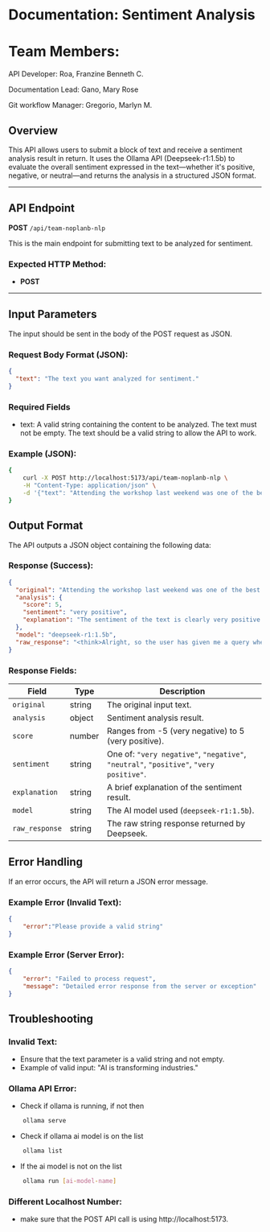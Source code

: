 # Documentation: Sentiment Analysis

# Team Members:
API Developer: Roa, Franzine Benneth C.

Documentation Lead: Gano, Mary Rose

Git workflow Manager: Gregorio, Marlyn M.


## Overview

This API allows users to submit a block of text and receive a sentiment analysis result in return. It uses the Ollama API (Deepseek-r1:1.5b) to evaluate the overall sentiment expressed in the text—whether it's positive, negative, or neutral—and returns the analysis in a structured JSON format.

---

## API Endpoint

**POST** `/api/team-noplanb-nlp`

This is the main endpoint for submitting text to be analyzed for sentiment.

### Expected HTTP Method:
- **POST**

---

## Input Parameters

The input should be sent in the body of the POST request as JSON.

### Request Body Format (JSON):

```json
{
  "text": "The text you want analyzed for sentiment."
}
```

### Required Fields
- text: A valid string containing the content to be analyzed. The text must not be empty. The text should be a valid string to allow the API to work.




### Example (JSON):
```bash
{
    curl -X POST http://localhost:5173/api/team-noplanb-nlp \
    -H "Content-Type: application/json" \
    -d '{"text": "Attending the workshop last weekend was one of the best decisions I’ve made this year. The speakers were inspiring, the content was well-organized, and the atmosphere was incredibly welcoming. I came away with actionable insights and a renewed sense of motivation. Hats off to the organizers!"}'
}
```

## Output Format

The API outputs a JSON object containing the following data:

### Response (Success):

```json
{
  "original": "Attending the workshop last weekend was one of the best decisions I’ve made this year. The speakers were inspiring, the content was well-organized, and the atmosphere was incredibly welcoming. I came away with actionable insights and a renewed sense of motivation. Hats off to the organizers!",
  "analysis": {
    "score": 5,
    "sentiment": "very positive",
    "explanation": "The sentiment of the text is clearly very positive. The speaker describes the workshop as one of the best decisions they've made, which expresses strong satisfaction. They praise the speakers, highlight how well-organized the content was, and emphasize the welcoming atmosphere. The mention of actionable insights and renewed motivation further reinforces the overall positive tone."
  },
  "model": "deepseek-r1:1.5b",
  "raw_response": "<think>Alright, so the user has given me a query where they want me to analyze the sentiment of a text and return a JSON with specific fields: score, sentiment, and explanation.\n\nFirst, I need to understand what each field means. The score ranges from -5 to 5, indicating how positive or negative the sentiment is. \"Very negative\" would be strong negatives, while \"Very positive\" is strong positives. Neutral is in between.\n\nLooking at the text: \"Attending the workshop last weekend was one of the best decisions I’ve made this year. The speakers were inspiring, the content was well-organized, and the atmosphere was incredibly welcoming. I came away with actionable insights and a renewed sense of motivation. Hats off to the organizers!\"\n\nThe sentiment is clearly positive here. The speaker mentions being a \"best decision\" they've made, which adds positivity. They praise the speakers for their inspiration and well-organized content, which also boosts the score. The welcoming atmosphere and the outcomes they received are all positives too.\n\nI don’t see any negative words or strong negatives mentioned. So, I think the sentiment should be positive. \n\nFor the explanation part, I need to describe why it’s positive. It includes things like being a best decision, praise from others, welcoming atmosphere, and actionable insights. These all contribute to a positive overall feeling.\n\nPutting it all together, I’ll write a JSON object reflecting these points.\n\n```json\n{\n  \"score\": 5,\n  \"sentiment\": \"very positive\",\n  \"explanation\": \"The sentiment of the text is clearly very positive. The speaker describes the workshop as one of the best decisions they've made, which expresses strong satisfaction. They praise the speakers, highlight how well-organized the content was, and emphasize the welcoming atmosphere. The mention of actionable insights and renewed motivation further reinforces the overall positive tone.\"\n}\n```"
}

```

### Response Fields:

| Field           | Type   | Description                                                                          |
| --------------- | ------ | -------------------------------------------------------------------------------------|
| `original`      | string | The original input text.                                                             |
| `analysis`      | object | Sentiment analysis result.                                                           |
| `score`         | number | Ranges from -5 (very negative) to 5 (very positive).                                 |
| `sentiment`     | string | One of: `"very negative"`, `"negative"`, `"neutral"`, `"positive"`, `"very positive"`.|
| `explanation`   | string | A brief explanation of the sentiment result.                                         |
| `model`         | string | The AI model used (`deepseek-r1:1.5b`).                                              |
| `raw_response`  | string | The raw string response returned by Deepseek.                                        |



## Error Handling

If an error occurs, the API will return a JSON error message.

### Example Error (Invalid Text):
```json
{
    "error":"Please provide a valid string"
}
```

### Example Error (Server Error):
```json
{
    "error": "Failed to process request",
    "message": "Detailed error response from the server or exception"
}
```

## Troubleshooting

### Invalid Text:
- Ensure that the text parameter is a valid string and not empty.
- Example of valid input: "AI is transforming industries."

### Ollama API Error:
- Check if ollama is running, if not then
```bash
    ollama serve
```
- Check if ollama ai model is on the list
```bash
    ollama list
```
- If the ai model is not on the list
```bash
    ollama run [ai-model-name]
```

### Different Localhost Number:
- make sure that the POST API call is using http://localhost:5173.


